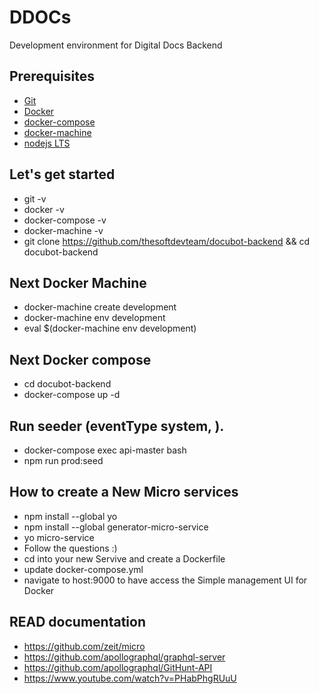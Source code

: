 # DDOCs
Development environment for Digital Docs Backend

## Prerequisites
- [Git](https://git-scm.com/)
- [Docker](https://www.docker.com/community-edition#/download)
- [docker-compose](https://docs.docker.com/compose/install/)
- [docker-machine](https://docs.docker.com/machine/install-machine/)
- [nodejs LTS](https://nodejs.org/es/download/) 

## Let's get started
- git -v
- docker -v
- docker-compose -v
- docker-machine -v
- git clone https://github.com/thesoftdevteam/docubot-backend  && cd docubot-backend

## Next  Docker Machine
- docker-machine create development
- docker-machine env development
- eval $(docker-machine env development)


## Next Docker compose
- cd docubot-backend
- docker-compose up -d

## Run seeder (eventType system, ).
- docker-compose exec api-master bash
- npm run prod:seed

## How to create a New Micro services
- npm install --global yo
- npm install --global generator-micro-service
- yo micro-service
- Follow the questions :)
- cd into your new Servive and create a Dockerfile
- update docker-compose.yml
- navigate to host:9000 to have access the Simple management UI for Docker

## READ documentation
- https://github.com/zeit/micro
- https://github.com/apollographql/graphql-server
- https://github.com/apollographql/GitHunt-API
- https://www.youtube.com/watch?v=PHabPhgRUuU

